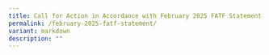 ```yaml
---
title: Call for Action in Accordance with February 2025 FATF Statement
permalink: /february-2025-fatf-statement/
variant: markdown
description: ""
---
```

